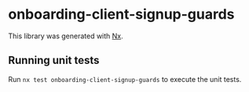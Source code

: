 # onboarding-client-signup-guards

This library was generated with [Nx](https://nx.dev).

## Running unit tests

Run `nx test onboarding-client-signup-guards` to execute the unit tests.
